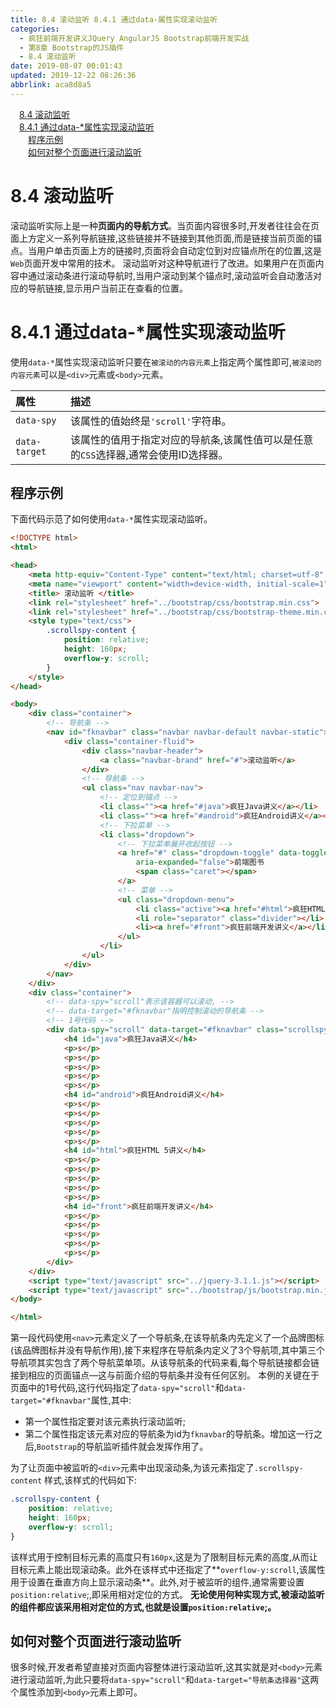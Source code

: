 ```yaml
---
title: 8.4 滚动监听 8.4.1 通过data-属性实现滚动监听
categories: 
  - 疯狂前端开发讲义JQuery AngularJS Bootstrap前端开发实战
  - 第8章 Bootstrap的JS插件
  - 8.4 滚动监听
date: 2019-08-07 00:01:43
updated: 2019-12-22 08:26:36
abbrlink: aca8d8a5
---
```

<div id='my_toc'><a href="/JavaReadingNotes/aca8d8a5/#8-4-滚动监听" class="header_1">8.4 滚动监听</a><br><a href="/JavaReadingNotes/aca8d8a5/#8-4-1-通过data-*属性实现滚动监听" class="header_1">8.4.1 通过data-*属性实现滚动监听</a><br><a href="/JavaReadingNotes/aca8d8a5/#程序示例" class="header_2">程序示例</a><br><a href="/JavaReadingNotes/aca8d8a5/#如何对整个页面进行滚动监听" class="header_2">如何对整个页面进行滚动监听</a><br></div>
<style>.header_1{margin-left: 1em;}.header_2{margin-left: 2em;}.header_3{margin-left: 3em;}.header_4{margin-left: 4em;}.header_5{margin-left: 5em;}.header_6{margin-left: 6em;}</style>
<!--more-->
<script>if (navigator.platform.search('arm')==-1){document.getElementById('my_toc').style.display = 'none';}var e,p = document.getElementsByTagName('p');while (p.length>0) {e = p[0];e.parentElement.removeChild(e);}</script>

<!--end-->
<!--SSTStart-->
# 8.4 滚动监听 #
滚动监听实际上是一种**页面内的导航方式**。当页面内容很多时,开发者往往会在页面上方定义一系列导航链接,这些链接并不链接到其他页面,而是链接当前页面的锚点。当用户单击页面上方的链接时,页面将会自动定位到对应锚点所在的位置,这是`Web`页面开发中常用的技术。
滚动监听对这种导航进行了改进。如果用户在页面内容中通过滚动条进行滚动导航时,当用户滚动到某个锚点时,滚动监听会自动激活对应的导航链接,显示用户当前正在查看的位置。
# 8.4.1 通过data-*属性实现滚动监听 #
使用`data-*`属性实现滚动监听只要在`被滚动的内容元素`上指定两个属性即可,`被滚动的内容元素`可以是`<div>`元素或`<body>`元素。

|属性|描述|
|:---|:---|
|`data-spy`|该属性的值始终是`'scroll'`字符串。|
|`data-target`|该属性的值用于指定对应的导航条,该属性值可以是任意的`CSS`选择器,通常会使用ID选择器。|
## 程序示例 ##
下面代码示范了如何使用`data-*`属性实现滚动监听。
```html
<!DOCTYPE html>
<html>

<head>
    <meta http-equiv="Content-Type" content="text/html; charset=utf-8" />
    <meta name="viewport" content="width=device-width, initial-scale=1">
    <title> 滚动监听 </title>
    <link rel="stylesheet" href="../bootstrap/css/bootstrap.min.css">
    <link rel="stylesheet" href="../bootstrap/css/bootstrap-theme.min.css">
    <style type="text/css">
        .scrollspy-content {
            position: relative;
            height: 160px;
            overflow-y: scroll;
        }
    </style>
</head>

<body>
    <div class="container">
        <!-- 导航条 -->
        <nav id="fknavbar" class="navbar navbar-default navbar-static">
            <div class="container-fluid">
                <div class="navbar-header">
                    <a class="navbar-brand" href="#">滚动监听</a>
                </div>
                <!-- 导航条 -->
                <ul class="nav navbar-nav">
                    <!-- 定位到锚点 -->
                    <li class=""><a href="#java">疯狂Java讲义</a></li>
                    <li class=""><a href="#android">疯狂Android讲义</a></li>
                    <!-- 下拉菜单 -->
                    <li class="dropdown">
                        <!-- 下拉菜单展开收起按钮 -->
                        <a href="#" class="dropdown-toggle" data-toggle="dropdown" role="button" aria-haspopup="true"
                            aria-expanded="false">前端图书
                            <span class="caret"></span>
                        </a>
                        <!-- 菜单 -->
                        <ul class="dropdown-menu">
                            <li class="active"><a href="#html">疯狂HTML 5讲义</a></li>
                            <li role="separator" class="divider"></li>
                            <li><a href="#front">疯狂前端开发讲义</a></li>
                        </ul>
                    </li>
                </ul>
            </div>
        </nav>
    </div>
    <div class="container">
        <!-- data-spy="scroll"表示该容器可以滚动, -->
        <!-- data-target="#fknavbar"指明控制滚动的导航条 -->
        <!-- 1号代码 -->
        <div data-spy="scroll" data-target="#fknavbar" class="scrollspy-content">
            <h4 id="java">疯狂Java讲义</h4>
            <p>s</p>
            <p>s</p>
            <p>s</p>
            <p>s</p>
            <p>s</p>
            <h4 id="android">疯狂Android讲义</h4>
            <p>s</p>
            <p>s</p>
            <p>s</p>
            <p>s</p>
            <p>s</p>
            <h4 id="html">疯狂HTML 5讲义</h4>
            <p>s</p>
            <p>s</p>
            <p>s</p>
            <p>s</p>
            <p>s</p>
            <h4 id="front">疯狂前端开发讲义</h4>
            <p>s</p>
            <p>s</p>
            <p>s</p>
            <p>s</p>
            <p>s</p>
        </div>
    </div>
    <script type="text/javascript" src="../jquery-3.1.1.js"></script>
    <script type="text/javascript" src="../bootstrap/js/bootstrap.min.js"></script>
</body>

</html>
```
第一段代码使用`<nav>`元素定义了一个导航条,在该导航条内先定义了一个品牌图标(该品牌图标并没有导航作用),接下来程序在导航条内定义了3个导航项,其中第三个导航项其实包含了两个导航菜单项。从该导航条的代码来看,每个导航链接都会链接到相应的页面锚点—这与前面介绍的导航条并没有任何区别。
本例的关键在于页面中的1号代码,这行代码指定了`data-spy="scroll"`和`data-target="#fknavbar"`属性,其中:
- 第一个属性指定要对该元素执行滚动监听;
- 第二个属性指定该元素对应的导航条为id为`fknavbar`的导航条。增加这一行之后,`Bootstrap`的导航监听插件就会发挥作用了。

<!--replace:scrollspy=scroll S P Y-->

为了让页面中被监听的`<div>`元素中出现滚动条,为该元素指定了`.scrollspy-content` 样式,该样式的代码如下:
```css
.scrollspy-content {
    position: relative;
    height: 160px;
    overflow-y: scroll;
}
```
该样式用于控制目标元素的高度只有`160px`,这是为了限制目标元素的高度,从而让目标元素上能出现滚动条。此外在该样式中还指定了**`overflow-y:scroll`,该属性用于设置在垂直方向上显示滚动条**。此外,对于被监听的组件,通常需要设置`position:relative`;,即采用相对定位的方式。
**无论使用何种实现方式,被滚动监听的组件都应该采用相对定位的方式,也就是设置`position:relative`;。**
## 如何对整个页面进行滚动监听 ##
很多时候,开发者希望直接对页面内容整体进行滚动监听,这其实就是对`<body>`元素进行滚动监听,为此只要将`data-spy="scroll"`和`data-target="导航条选择器"`这两个属性添加到`<body>`元素上即可。
<!--SSTStop-->

